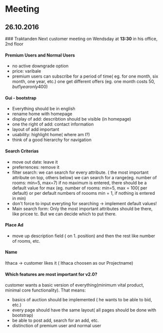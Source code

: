 # Meeting

## 26.10.2016

### Traktanden
Next customer meeting on Wendsday at **13:30** in his office, 2nd floor

#### Premium Users and Normal Users
- no active downgrade option
- price: varibale
- premium users can subscribe for a period of time( eg. for one month, six month, one year, etc.) one get different offers (eg. one month costs 50$, but 1 year only  400$)


#### Gui - bootstrap
- Everything should be in english
- rename home with homepage
- display of add: describtion should be visible (in homepage)
- one the right of add: contact information
- layout of add important
- usability: highlight home( where am I?) 
- think of a good hierarchy for navigation


#### Search Criterias 
- move out date: leave it
- preferrences: remove it
- filter search: we can search for every attribute. ( the most important attribute on top, others below) we can search for a range(eg. number of rooms: min=5, max=7) if no maximum is entered, there should be a default value for max (eg. number of rooms: min=5, max = 100( per default) or per default numbers of roooms min = 1, if nothing is entered in min)
- don't force to input everyting for searching -> implement default values!
- Main search form: Only the most important attributes should be there, like pricee tc. But we can decide which to put there.

#### Place Ad
- move up description field ( on 1. position) and then the rest like number of rooms, etc. 

#### Name
Ithaca -> customer likes it ( Ithaca choosen as our Projectname)


#### Which features are most important for v2.0?
customer wants a basic version of everything(minimum vital product, minimal core functionality). That means:

- basics of auction should be implemented ( he wants to be able to bid, etc.)
- every page should have the same layout( all pages should be done with bootstrap)
- be able to post add, search for an add, etc.
- distinction of premium user and normal user




